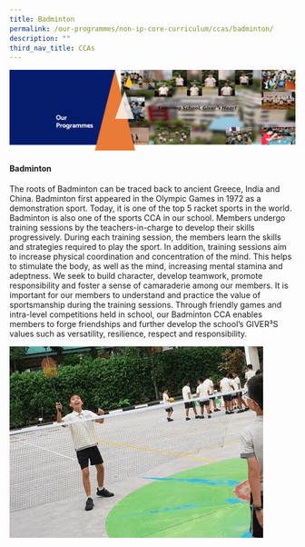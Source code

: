 ```yaml
---
title: Badminton
permalink: /our-programmes/non-ip-core-curriculum/ccas/badminton/
description: ""
third_nav_title: CCAs
---
```

<img src="/images/OurProgrammes1.png">
<h4><strong>Badminton</strong></h4>
<p>The roots of Badminton can be traced back to ancient Greece, India and China. Badminton first appeared in the Olympic Games in 1972 as a demonstration sport. Today, it is one of the top 5 racket sports in the world. Badminton is also one of the sports CCA in our school. Members undergo training sessions by the teachers-in-charge to develop their skills progressively. During each training session, the members learn the skills and strategies required to play the sport. In addition, training sessions aim to increase physical coordination and concentration of the mind. This helps to stimulate the body, as well as the mind, increasing mental stamina and adeptness. We seek to build character, develop teamwork, promote responsibility and foster a sense of camaraderie among our members. It is important for our members to understand and practice the value of sportsmanship during the training sessions. Through friendly games and intra-level competitions held in school, our Badminton CCA enables members to forge friendships and further develop the school&rsquo;s GIVER&sup3;S values such as versatility, resilience, respect and responsibility.</p>
<img src="/images/Badminton.gif">
